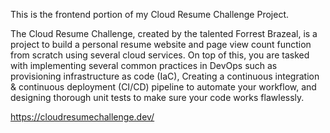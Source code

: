 This is the frontend portion of my Cloud Resume Challenge Project. 

The Cloud Resume Challenge, created by the talented Forrest Brazeal, is a project to build a personal resume website and page view count function from scratch using several cloud 
services. On top of this, you are tasked with implementing several common practices in DevOps such as provisioning infrastructure as code (IaC), Creating a continuous integration & 
continuous deployment (CI/CD) pipeline to automate your workflow, and designing thorough unit tests to make sure your code works flawlessly.

https://cloudresumechallenge.dev/